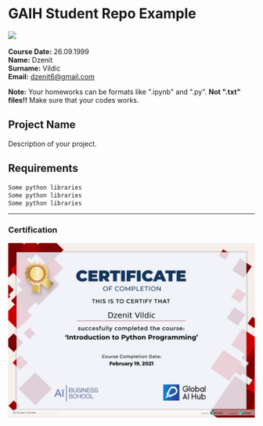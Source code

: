 # GAIH Student Repo Example
![](img/logo.png)

**Course Date:** 26.09.1999  
**Name:** Dzenit  
**Surname:** Vildic  
**Email:** dzenit6@gmail.com  

**Note:** Your homeworks can be formats like ".ipynb" and ".py". **Not ".txt" files!!** Make sure that your codes works.  

## Project Name
Description of your project.

## Requirements
```
Some python libraries
Some python libraries
Some python libraries
```
---

### Certification
![](img/certificate_ex.png)

